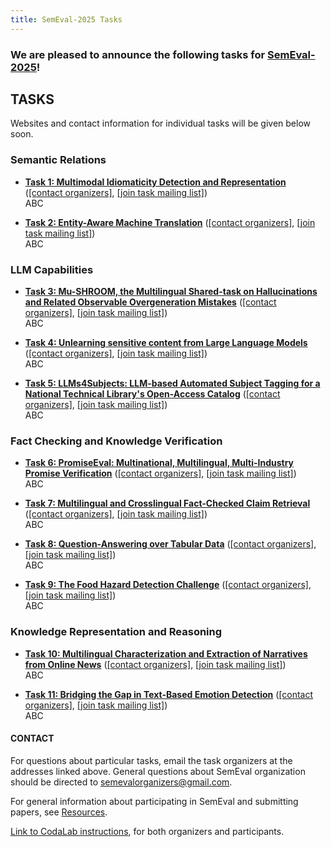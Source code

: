 ```yaml
---
title: SemEval-2025 Tasks
---
```


### We are pleased to announce the following tasks for [SemEval-2025](https://semeval.github.io/SemEval2025)!

## TASKS
Websites and contact information for individual tasks will be given below soon.

### Semantic Relations

- **[Task 1: Multimodal Idiomaticity Detection and Representation]()**
  ([[contact organizers]](mailto:semrel-semeval-organisers@googlegroups.com),
  [[join task mailing list]](semrel-semeval-participants@googlegroups.com))<br>
  ABC

- **[Task 2: Entity-Aware Machine Translation]()**
  ([[contact organizers]](mailto:),
  [[join task mailing list]]())<br>
  ABC

### LLM Capabilities

- **[Task 3: Mu-SHROOM, the Multilingual Shared-task on Hallucinations and Related Observable Overgeneration Mistakes]()**
  ([[contact organizers]](mailto:),
  [[join task mailing list]]())<br>
  ABC

- **[Task 4: Unlearning sensitive content from Large Language Models]()**
  ([[contact organizers]](mailto:),
  [[join task mailing list]]())<br>
  ABC

- **[Task 5: LLMs4Subjects: LLM-based Automated Subject Tagging for a National Technical Library's Open-Access Catalog]()**
  ([[contact organizers]](mailto:),
  [[join task mailing list]](TBD))<br>
  ABC

### Fact Checking and Knowledge Verification 

- **[Task 6: PromiseEval: Multinational, Multilingual, Multi-Industry Promise Verification]()**
  ([[contact organizers]](mailto:),
  [[join task mailing list]]())<br>
  ABC

- **[Task 7: Multilingual and Crosslingual Fact-Checked Claim Retrieval]()**
  ([[contact organizers]](mailto:),
  [[join task mailing list]]())<br>
  ABC

- **[Task 8: Question-Answering over Tabular Data]()**
  ([[contact organizers]](mailto:),
  [[join task mailing list]]())<br>
  ABC
  
- **[Task 9: The Food Hazard Detection Challenge]()**
  ([[contact organizers]](mailto:),
  [[join task mailing list]]())<br>
  ABC  

### Knowledge Representation and Reasoning

- **[Task 10: Multilingual Characterization and Extraction of Narratives from Online News]()**
  ([[contact organizers]](mailto:),
  [[join task mailing list]]())<br>
  ABC

- **[Task 11: Bridging the Gap in Text-Based Emotion Detection]()**
  ([[contact organizers]](mailto:),
  [[join task mailing list]]())<br>
  ABC

<!---- **[Task 12: Emotion Flip Reasoning in Multiparty Conversations]()**
  ([[contact organizers]](mailto:),
  [[join task mailing list]]())<br>
  ABC--->

#### CONTACT
For questions about particular tasks, email the task organizers at the addresses linked above. General questions about SemEval organization should be directed to <semevalorganizers@gmail.com>.

For general information about participating in SemEval and submitting papers, see [Resources](index.html#resources).

[Link to CodaLab instructions](https://semeval.github.io/SemEval2025/codalab), for both organizers and participants.
